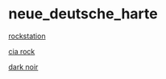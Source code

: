 # neue_deutsche_harte

[rockstation](http://rockstation.stream.laut.fm/rockstation)

[cia rock](http://cia-rock.stream.laut.fm/cia-rock)

[dark noir](http://dark_noir.stream.laut.fm/dark_noir)

